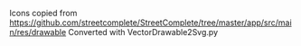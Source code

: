 Icons copied from https://github.com/streetcomplete/StreetComplete/tree/master/app/src/main/res/drawable
Converted with VectorDrawable2Svg.py
